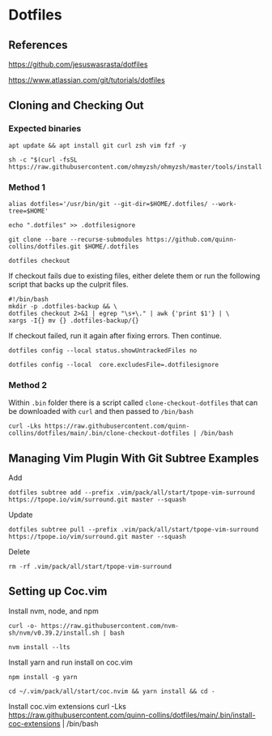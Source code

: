 
# Dotfiles


## References

https://github.com/jesuswasrasta/dotfiles

https://www.atlassian.com/git/tutorials/dotfiles

## Cloning and Checking Out

### Expected binaries

```
apt update && apt install git curl zsh vim fzf -y
```
```
sh -c "$(curl -fsSL https://raw.githubusercontent.com/ohmyzsh/ohmyzsh/master/tools/install.sh)"
```

### Method 1

```
alias dotfiles='/usr/bin/git --git-dir=$HOME/.dotfiles/ --work-tree=$HOME'
```
```
echo ".dotfiles" >> .dotfilesignore
```
```
git clone --bare --recurse-submodules https://github.com/quinn-collins/dotfiles.git $HOME/.dotfiles
```
```
dotfiles checkout
```
If checkout fails due to existing files, either delete them or run the following script that backs up the culprit files.
```
#!/bin/bash
mkdir -p .dotfiles-backup && \
dotfiles checkout 2>&1 | egrep "\s+\." | awk {'print $1'} | \
xargs -I{} mv {} .dotfiles-backup/{}
```
If checkout failed, run it again after fixing errors. Then continue.
```
dotfiles config --local status.showUntrackedFiles no
```
```
dotfiles config --local  core.excludesFile=.dotfilesignore
```

### Method 2

Within `.bin` folder there is a script called `clone-checkout-dotfiles` that can be downloaded with `curl` and then passed to `/bin/bash`

```
curl -Lks https://raw.githubusercontent.com/quinn-collins/dotfiles/main/.bin/clone-checkout-dotfiles | /bin/bash
```

## Managing Vim Plugin With Git Subtree Examples

Add
```
dotfiles subtree add --prefix .vim/pack/all/start/tpope-vim-surround https://tpope.io/vim/surround.git master --squash
```
Update
```
dotfiles subtree pull --prefix .vim/pack/all/start/tpope-vim-surround https://tpope.io/vim/surround.git master --squash
```
Delete
```
rm -rf .vim/pack/all/start/tpope-vim-surround
```

## Setting up Coc.vim
Install nvm, node, and npm
```
curl -o- https://raw.githubusercontent.com/nvm-sh/nvm/v0.39.2/install.sh | bash
```
```
nvm install --lts
```
Install yarn and run install on coc.vim
```
npm install -g yarn
```
```
cd ~/.vim/pack/all/start/coc.nvim && yarn install && cd -
```
Install coc.vim extensions
curl -Lks https://raw.githubusercontent.com/quinn-collins/dotfiles/main/.bin/install-coc-extensions | /bin/bash
